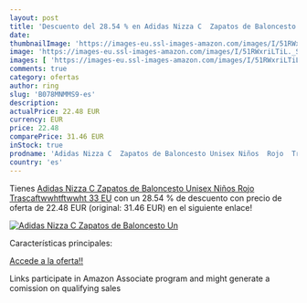 ```yaml
---
layout: post
title: 'Descuento del 28.54 % en Adidas Nizza C  Zapatos de Baloncesto Un'
date: 
thumbnailImage: 'https://images-eu.ssl-images-amazon.com/images/I/51RWxriLTiL._SL200_.jpg'
image: 'https://images-eu.ssl-images-amazon.com/images/I/51RWxriLTiL._SL200_.jpg'
images: [ 'https://images-eu.ssl-images-amazon.com/images/I/51RWxriLTiL._SL200_.jpg' ]
comments: true
category: ofertas
author: ring
slug: 'B078MNMMS9-es'
description:
actualPrice: 22.48 EUR
currency: EUR
price: 22.48
comparePrice: 31.46 EUR
inStock: true
prodname: 'Adidas Nizza C  Zapatos de Baloncesto Unisex Niños  Rojo  Trascaftwwhtftwwht   33 EU'
country: 'es'
---
```


Tienes [Adidas Nizza C  Zapatos de Baloncesto Unisex Niños  Rojo  Trascaftwwhtftwwht   33 EU](https://www.amazon.es/dp/B078MNMMS9/?tag=tolees-21) con un 28.54 % de descuento con precio de oferta de 22.48 EUR (original: 31.46 EUR) en el siguiente enlace!

[![Adidas Nizza C  Zapatos de Baloncesto Un](https://images-eu.ssl-images-amazon.com/images/I/51RWxriLTiL._SL200_.jpg)](https://www.amazon.es/dp/B078MNMMS9/?tag=tolees-21)

Características principales:


[Accede a la oferta!!](https://www.amazon.es/dp/B078MNMMS9/?tag=tolees-21)

Links participate in Amazon Associate program and might generate a comission on qualifying sales



